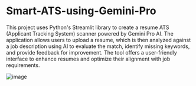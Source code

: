 # Smart-ATS-using-Gemini-Pro

This project uses Python's Streamlit library to create a resume ATS (Applicant Tracking System) scanner powered by Gemini Pro AI. The application allows users to upload a resume, which is then analyzed against a job description using AI to evaluate the match, identify missing keywords, and provide feedback for improvement. The tool offers a user-friendly interface to enhance resumes and optimize their alignment with job requirements.


![image](https://github.com/user-attachments/assets/15320b2b-d9ac-4942-ac73-27a13c4e46cd)

